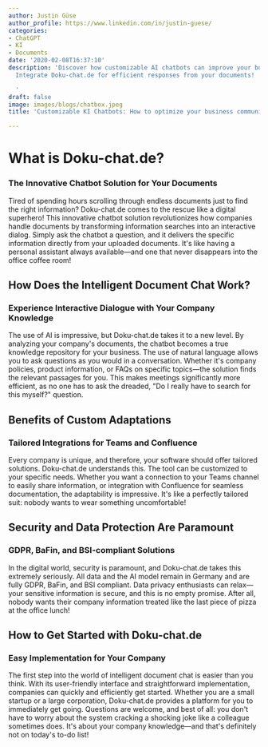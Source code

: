 ```yaml
---
author: Justin Güse
author_profile: https://www.linkedin.com/in/justin-guese/
categories:
- ChatGPT
- KI
- Documents
date: '2020-02-08T16:37:10'
description: 'Discover how customizable AI chatbots can improve your business communication.
  Integrate Doku-chat.de for efficient responses from your documents!

  '
draft: false
image: images/blogs/chatbox.jpeg
title: 'Customizable KI Chatbots: How to optimize your business communication'

---
```

# What is Doku-chat.de?

### The Innovative Chatbot Solution for Your Documents

Tired of spending hours scrolling through endless documents just to find the right information? Doku-chat.de comes to the rescue like a digital superhero! This innovative chatbot solution revolutionizes how companies handle documents by transforming information searches into an interactive dialog. Simply ask the chatbot a question, and it delivers the specific information directly from your uploaded documents. It's like having a personal assistant always available—and one that never disappears into the office coffee room!

## How Does the Intelligent Document Chat Work?

### Experience Interactive Dialogue with Your Company Knowledge

The use of AI is impressive, but Doku-chat.de takes it to a new level. By analyzing your company's documents, the chatbot becomes a true knowledge repository for your business. The use of natural language allows you to ask questions as you would in a conversation. Whether it's company policies, product information, or FAQs on specific topics—the solution finds the relevant passages for you. This makes meetings significantly more efficient, as no one has to ask the dreaded, "Do I really have to search for this myself?" question.


## Benefits of Custom Adaptations

### Tailored Integrations for Teams and Confluence

Every company is unique, and therefore, your software should offer tailored solutions. Doku-chat.de understands this.  The tool can be customized to your specific needs. Whether you want a connection to your Teams channel to easily share information, or integration with Confluence for seamless documentation, the adaptability is impressive. It's like a perfectly tailored suit: nobody wants to wear something uncomfortable!


## Security and Data Protection Are Paramount

### GDPR, BaFin, and BSI-compliant Solutions

In the digital world, security is paramount, and Doku-chat.de takes this extremely seriously. All data and the AI model remain in Germany and are fully GDPR, BaFin, and BSI compliant.  Data privacy enthusiasts can relax—your sensitive information is secure, and this is no empty promise. After all, nobody wants their company information treated like the last piece of pizza at the office lunch!


## How to Get Started with Doku-chat.de

### Easy Implementation for Your Company

The first step into the world of intelligent document chat is easier than you think. With its user-friendly interface and straightforward implementation, companies can quickly and efficiently get started. Whether you are a small startup or a large corporation, Doku-chat.de provides a platform for you to immediately get going. Questions are welcome, and best of all: you don't have to worry about the system cracking a shocking joke like a colleague sometimes does.  It's about your company knowledge—and that's definitely not on today's to-do list!
